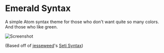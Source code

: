 # Emerald Syntax

A simple Atom syntax theme for those who don't want quite so many colors. And those who like green.

![Screenshot](http://i.imgur.com/jSvmiit.png)

(Based off of [jesseweed](https://github.com/jesseweed)'s [Seti Syntax](https://github.com/jesseweed/seti-syntax))
